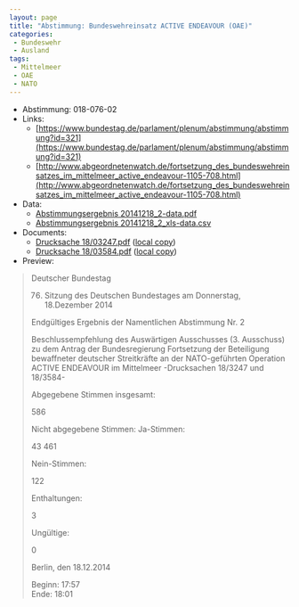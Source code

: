 ```yaml
---
layout: page
title: "Abstimmung: Bundeswehreinsatz ACTIVE ENDEAVOUR (OAE)"
categories:
 - Bundeswehr
 - Ausland
tags:
 - Mittelmeer
 - OAE
 - NATO
---
```


* Abstimmung: 018-076-02
* Links: 
    * [https://www.bundestag.de/parlament/plenum/abstimmung/abstimmung?id=321](https://www.bundestag.de/parlament/plenum/abstimmung/abstimmung?id=321)
    * [http://www.abgeordnetenwatch.de/fortsetzung_des_bundeswehreinsatzes_im_mittelmeer_active_endeavour-1105-708.html](http://www.abgeordnetenwatch.de/fortsetzung_des_bundeswehreinsatzes_im_mittelmeer_active_endeavour-1105-708.html)
* Data: 
    * [Abstimmungsergebnis 20141218_2-data.pdf](/res/abstimmungsliste/20141218_2-data.pdf)
    * [Abstimmungsergebnis 20141218_2_xls-data.csv](/res/abstimmungsliste/analyses/20141218_2_xls-data.csv)
* Documents: 
    * [Drucksache 18/03247.pdf](http://dip21.bundestag.de/dip21/btd/18/032/1803247.pdf) ([local copy](/res/abstimmungsdaten/018-076-02/1803247.pdf))
    * [Drucksache 18/03584.pdf](http://dip21.bundestag.de/dip21/btd/18/035/1803584.pdf) ([local copy](/res/abstimmungsdaten/018-076-02/1803584.pdf))
* Preview: 
> Deutscher Bundestag
> 
> 76. Sitzung des Deutschen Bundestages
> am Donnerstag, 18.Dezember 2014
> 
> Endgültiges Ergebnis der Namentlichen Abstimmung Nr. 2
> 
> Beschlussempfehlung des Auswärtigen Ausschusses (3. Ausschuss) zu dem Antrag der
> Bundesregierung
> Fortsetzung der Beteiligung bewaffneter deutscher Streitkräfte an der NATO-geführten
> Operation ACTIVE ENDEAVOUR im Mittelmeer
> -Drucksachen 18/3247 und 18/3584-
> 
> Abgegebene Stimmen insgesamt:
> 
> 586
> 
> Nicht abgegebene Stimmen:
> Ja-Stimmen:
> 
> 43
> 461
> 
> Nein-Stimmen:
> 
> 122
> 
> Enthaltungen:
> 
> 3
> 
> Ungültige:
> 
> 0
> 
> Berlin, den 18.12.2014
> 
> Beginn: 17:57  
> Ende: 18:01
